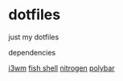 # dotfiles
just my dotfiles


dependencies

[i3wm](https://i3wm.org/)
[fish shell](https://fishshell.com)
[nitrogen](https://github.com/nitrogen/nitrogen)
[polybar](https://github.com/polybar/polybar)

